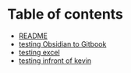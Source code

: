 # Table of contents

* [README](README.md)
* [testing Obsidian to Gitbook](<testing Obsidian to Gitbook.md>)
* [testing excel](<testing excel.md>)
* [testing infront of kevin](<testing infront of kevin.md>)
